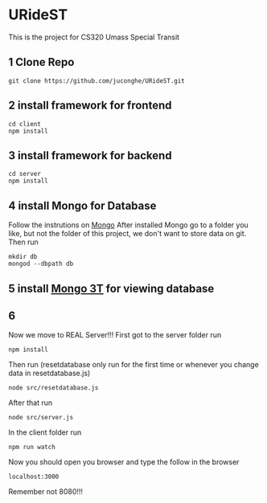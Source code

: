 # URideST
This is the project for CS320 Umass Special Transit

## 1 Clone Repo
```
git clone https://github.com/juconghe/URideST.git
```
## 2 install framework for frontend
```
cd client
npm install
```

## 3 install framework for backend
```
cd server
npm install
```

## 4 install Mongo for Database
Follow the instrutions on [Mongo](https://docs.mongodb.com/manual/administration/install-community/)
After installed Mongo go to a folder you like, but not the folder of this project, we don't want to
store data on git. Then run
```
mkdir db
mongod --dbpath db
```
## 5 install [Mongo 3T](https://studio3t.com/) for viewing database

## 6
Now we move to REAL Server!!! First got to the server folder run
```
npm install
```
Then run (resetdatabase only run for the first time or whenever you change data in resetdatabase.js)
```
node src/resetdatabase.js
```
After that run
```
node src/server.js
```
In the client folder run
```
npm run watch
```
Now you should open you browser and type the follow in the browser
```
localhost:3000
```
Remember not 8080!!!
